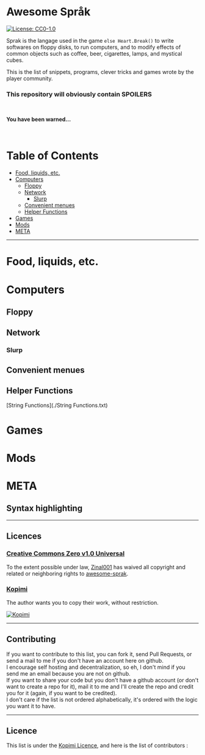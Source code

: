 # Awesome Språk

[![License: CC0-1.0](https://img.shields.io/badge/License-CC0%201.0-lightgrey.svg)](http://creativecommons.org/publicdomain/zero/1.0/)

Sprak is the langage used in the game `else Heart.Break()` to write softwares on floppy disks, to run computers, and to modify effects of common objects such as coffee, beer, cigarettes, lamps, and mystical cubes.

This is the list of snippets, programs, clever tricks and games wrote by the player community.

### This repository will obviously contain SPOILERS


<br/>

**You have been warned...**

<br/>


Table of Contents
=================


- [Food, liquids, etc.](#food-liquids-etc)
- [Computers](#computers)
  - [Floppy](#floppy)
  - [Network](#network)
    - [Slurp](#slurp)
  - [Convenient menues](#convenient-menues)
  - [Helper Functions](#helper-functions)
- [Games](#games)
- [Mods](#mods)
- [META](#meta)

---------------------------------------------------------

# Food, liquids, etc.


# Computers

## Floppy

## Network

### Slurp

## Convenient menues

## Helper Functions
[String Functions](./String Functions.txt)
# Games

# Mods

# META

## Syntax highlighting


---------------------------------------------------------

## Licences

### [Creative Commons Zero v1.0 Universal](LICENSE)

To the extent possible under law, [Zinal001](https://github.com/Zinal001) has
waived all copyright and related or neighboring rights to
[awesome-sprak](https://github.com/Zinal001/awesome-sprak). 

### [Kopimi](https://www.kopimi.com/kopimi)

The author wants you to copy their work, without restriction.

[![Kopimi](https://www.kopimi.com/kopimi/c_mini_6.gif)](https://www.kopimi.com/kopimi/)

---------------------------------------------------------

## Contributing

If you want to contribute to this list, you can fork it, send Pull Requests, or send a mail to me if you don't have an account here on github.  
I encourage self hosting and decentralization, so eh, I don't mind if you send me an email because you are not on github.  
If you want to share your code but you don't have a github account (or don't want to create a repo for it), mail it to me and I'll create the repo and credit you for it (again, if you want to be credited).  
I don't care if the list is not ordered alphabetically, it's ordered with the logic you want it to have.

---------------------------------------------------------

## Licence

This list is under the [Kopimi Licence](http://www.kopimi.com/kopimi), and here is the list of contributors :


